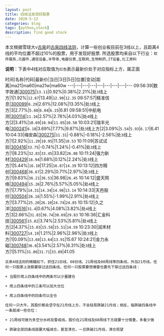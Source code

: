 ```yaml
---
layout: post
title: 四线法发现好股票
date: 2020-5-12
categories: blog
tags: [python,stock]
description: find good stock
---
```



本文根据雪球大v[古泉](https://xueqiu.com/u/7148646888)的[古泉四线法则](https://xueqiu.com/7148646888/130498192)，计算一些创业板目前在3线以上，且距离4线的平均位置不超过10%的股票，用于发现好股票.
所选股票均来自以下行业：`软件服务,元器件,通信设备,半导体,电器仪表,互联网,生物制药,IT设备,化工原料`

**说明**：下表中4线对应取值为`红色`表示最新价处于对应指标上方，属正面


时间|名称|代码|最新价|当日|3日|5日|位置|变动|距离|ma21|ma60|ma21w|ma60w
---|---|---|---|---|---|---|---|---
09:56:39|数字政通|[300075](https://xueqiu.com/S/SZ300075)|`13.11`|0.92%|0.38%|2.21%|处`3`线上方|1|1.92%|`12.67`|13.49|`12.99`|`12.35`
09:57:57|精准信息|[300099](https://xueqiu.com/S/SZ300099)|`6.29`|2.61%|12.08%|13.35%|处`3`线上方|3|2.77%|`5.60`|`6.04`|`6.15`|6.81
09:58:51|中航电测|[300114](https://xueqiu.com/S/SZ300114)|`11.16`|2.57%|2.78%|4.03%|处`4`线上方|2|3.41%|`10.69`|`10.94`|`11.05`|`10.50`
10:03:21|瑞丰光电|[300241](https://xueqiu.com/S/SZ300241)|`6.18`|3.69%|7.77%|9.87%|处`3`线上方|2|3.09%|`5.54`|`5.93`|`6.17`|6.41
10:04:33|梅安森|[300275](https://xueqiu.com/S/SZ300275)|`11.31`|-0.88%|-0.18%|-2.56%|处`3`线上方|1|2.92%|`11.20`|`10.95`|11.35|`10.53`
10:11:09|苏试试验|[300416](https://xueqiu.com/S/SZ300416)|`33.75`|-0.74%|1.24%|-0.41%|处`3`线上方|1|8.23%|`32.83`|`33.45`|33.82|`26.08`
10:11:24|强力新材|[300429](https://xueqiu.com/S/SZ300429)|`16.94`|1.68%|0.12%|2.24%|处`3`线上方|1|5.44%|`16.10`|17.25|`16.87`|`14.39`
10:13:12|四方精创|[300468](https://xueqiu.com/S/SZ300468)|`36.67`|2.29%|0.71%|2.97%|处`3`线上方|1|9.83%|`36.21`|`36.53`|36.98|`26.45`
10:14:12|盛天网络|[300494](https://xueqiu.com/S/SZ300494)|`15.26`|2.76%|5.57%|5.05%|处`4`线上方|1|7.79%|`14.31`|`14.34`|`14.96`|`13.14`
10:14:33|天邑股份|[300504](https://xueqiu.com/S/SZ300504)|`26.16`|1.55%|-1.99%|2.91%|处`4`线上方|1|3.77%|`25.20`|`26.10`|`24.74`|`24.85`
10:15:12|久之洋|[300516](https://xueqiu.com/S/SZ300516)|`31.4`|0.67%|4.08%|3.82%|处`4`线上方|3|2.66%|`31.03`|`30.74`|`30.69`|`29.83`
10:16:36|汇金科技|[300561](https://xueqiu.com/S/SZ300561)|`15.82`|3.74%|2.53%|5.81%|处`4`线上方|2|4.37%|`15.03`|`15.58`|`15.51`|`14.59`
10:23:30|润禾材料|[300727](https://xueqiu.com/S/SZ300727)|`14.19`|1.21%|2.96%|2.96%|处`3`线上方|1|0.09%|`13.68`|`13.64`|`13.91`|15.67
10:24:21|金力永磁|[300748](https://xueqiu.com/S/SZ300748)|`36.0`|3.54%|2.57%|6.31%|处`3`线上方|1|5.11%|`31.86`|`31.71`|`33.89`|41.05

```
古泉4线法则的精髓如下。抓住21日线、60日线、21周线及60周线等四条线，外加21月线，任何一只股票上涨都要穿过这四条线，任何一只股票要想爆雷也要先下穿过这四条线：

+ 当股价爬上四条线中的两条可以少量建仓

+ 爬上四条线中的三条可以加大仓位

+ 爬上四条线中的四条可以全仓

任何一只大牛，其股价都会坚守在21月线上方，不会轻易跌破21月线；相反，每跌破四条线中一条就减一些仓位：

+ 21周线可做为多空分水岭及警戒线，股价在21周线及60周线下方就要十分慎重，多看少做

+ 跌破全部四条线就要大幅减仓，甚至清仓，一旦跌破21月线，清仓观望
```